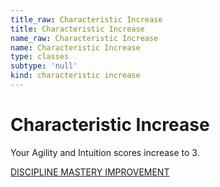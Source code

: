 ```yaml
---
title_raw: Characteristic Increase
title: Characteristic Increase
name_raw: Characteristic Increase
name: Characteristic Increase
type: classes
subtype: 'null'
kind: characteristic increase
---
```


# Characteristic Increase

Your Agility and Intuition scores increase to 3.

[DISCIPLINE MASTERY IMPROVEMENT](./Discipline%20Mastery%20Improvement.md)
